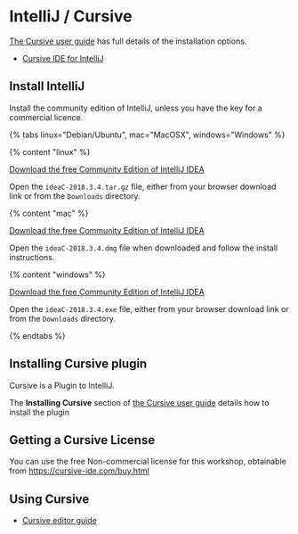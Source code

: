 # IntelliJ / Cursive

[The Cursive user guide](https://cursive-ide.com/userguide/) has full details of the installation options.


* [Cursive IDE for IntelliJ](https://cursive-ide.com/)

## Install IntelliJ
Install the community edition of IntelliJ, unless you have the key for a commercial licence.

<!-- IntelliJ Install - Operating System specific instructions -->
{% tabs linux="Debian/Ubuntu", mac="MacOSX", windows="Windows" %}

<!-- Debian/Ubuntu Install -->
{% content "linux" %}

[Download the free Community Edition of IntelliJ IDEA](http://www.jetbrains.com/idea/download/index.html#section=linux)

Open the `ideaC-2018.3.4.tar.gz` file, either from your browser download link or from the `Downloads` directory.


<!-- MacOSX -->
{% content "mac" %}

[Download the free Community Edition of IntelliJ IDEA](http://www.jetbrains.com/idea/download/index.html#section=mac)

Open the `ideaC-2018.3.4.dmg` file when downloaded and follow the install instructions.


<!-- Windows -->
{% content "windows" %}

[Download the free Community Edition of IntelliJ IDEA](http://www.jetbrains.com/idea/download/index.html#section=windows)


Open the `ideaC-2018.3.4.exe` file, either from your browser download link or from the `Downloads` directory.

{% endtabs %}
<!-- End Of Install - Operating System specific instructions -->


## Installing Cursive plugin

Cursive is a Plugin to IntelliJ.

The **Installing Cursive** section of [the Cursive user guide](https://cursive-ide.com/userguide/) details how to install the plugin


## Getting a Cursive License

You can use the free Non-commercial license for this workshop, obtainable from https://cursive-ide.com/buy.html


## Using Cursive

* [Cursive editor guide](../editor-guides/intellij-cursive.html)
